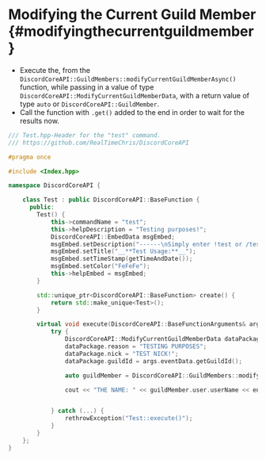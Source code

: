 Modifying the Current Guild Member {#modifyingthecurrentguildmember}
============
- Execute the, from the `DiscordCoreAPI::GuildMembers::modifyCurrentGuildMemberAsync()` function, while passing in a value of type `DiscordCoreAPI::ModifyCurrentGuildMemberData`, with a return value of type `auto` or `DiscordCoreAPI::GuildMember`.
- Call the function with `.get()` added to the end in order to wait for the results now.

```cpp
/// Test.hpp-Header for the "test" command.
/// https://github.com/RealTimeChris/DiscordCoreAPI

#pragma once

#include <Index.hpp>

namespace DiscordCoreAPI {

	class Test : public DiscordCoreAPI::BaseFunction {
	  public:
		Test() {
			this->commandName = "test";
			this->helpDescription = "Testing purposes!";
			DiscordCoreAPI::EmbedData msgEmbed;
			msgEmbed.setDescription("------\nSimply enter !test or /test!\n------");
			msgEmbed.setTitle("__**Test Usage:**__");
			msgEmbed.setTimeStamp(getTimeAndDate());
			msgEmbed.setColor("FeFeFe");
			this->helpEmbed = msgEmbed;
		}

		std::unique_ptr<DiscordCoreAPI::BaseFunction> create() {
			return std::make_unique<Test>();
		}

		virtual void execute(DiscordCoreAPI::BaseFunctionArguments& args) {
			try {
				DiscordCoreAPI::ModifyCurrentGuildMemberData dataPackage;
				dataPackage.reason = "TESTING PURPOSES";
				dataPackage.nick = "TEST NICK!";
				dataPackage.guildId = args.eventData.getGuildId();

				auto guildMember = DiscordCoreAPI::GuildMembers::modifyCurrentGuildMemberAsync(dataPackage).get();

				cout << "THE NAME: " << guildMember.user.userName << endl;


			} catch (...) {
				rethrowException("Test::execute()");
			}
		}
	};
}
```
